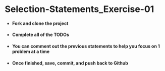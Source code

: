 # Selection-Statements_Exercise-01

- #### Fork and clone the project
- #### Complete all of the TODOs
 - #### You can comment out the previous statements to help you focus on 1 problem at a time
- #### Once finished, save, commit, and push back to Github
